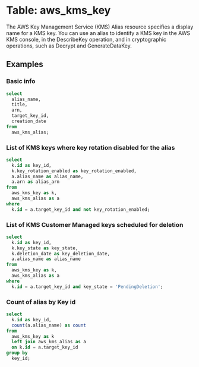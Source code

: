 # Table: aws_kms_key

The AWS Key Management Service (KMS) Alias resource specifies a display name for a KMS key. You can use an alias to identify a KMS key in the AWS KMS console, in the DescribeKey operation, and in cryptographic operations, such as Decrypt and GenerateDataKey.

## Examples

### Basic info

```sql
select
  alias_name,
  title,
  arn,
  target_key_id,
  creation_date
from
  aws_kms_alias;
```

### List of KMS keys where key rotation disabled for the alias

```sql
select
  k.id as key_id,
  k.key_rotation_enabled as key_rotation_enabled,
  a.alias_name as alias_name,
  a.arn as alias_arn
from
  aws_kms_key as k,
  aws_kms_alias as a
where
  k.id = a.target_key_id and not key_rotation_enabled;
```


### List of KMS Customer Managed keys scheduled for deletion

```sql
select
  k.id as key_id,
  k.key_state as key_state,
  k.deletion_date as key_deletion_date,
  a.alias_name as alias_name
from
  aws_kms_key as k,
  aws_kms_alias as a
where
  k.id = a.target_key_id and key_state = 'PendingDeletion';
```

### Count of alias by Key id

```sql
select
  k.id as key_id,
  count(a.alias_name) as count
from
  aws_kms_key as k
  left join aws_kms_alias as a
  on k.id = a.target_key_id
group by
  key_id;
```